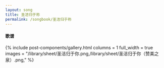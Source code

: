 ```yaml
---
layout: song
title: 圣洁归于祢
permalink: /songbook/圣洁归于祢
---
```


#### 歌谱

{% include post-components/gallery.html
    columns = 1
    full_width = true
    images = "/library/sheet/圣洁归于你.png,/library/sheet/圣洁归于你（赞美之泉）.png,"
%}
